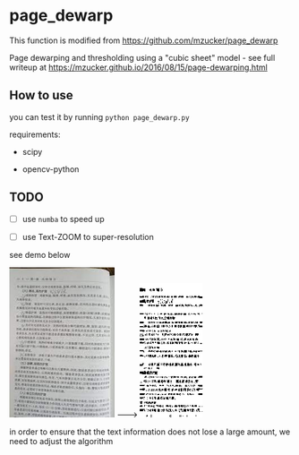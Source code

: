 # page_dewarp

This function is modified from https://github.com/mzucker/page_dewarp

Page dewarping and thresholding using a "cubic sheet" model - see full writeup at https://mzucker.github.io/2016/08/15/page-dewarping.html

## How to use

you can test it by running `python page_dewarp.py`

requirements:

- scipy

- opencv-python

## TODO

- [ ] use `numba` to speed up

- [ ] use Text-ZOOM to super-resolution

see demo below 

![before](demo.jpg)  --->  ![after](dewarp_thresh.png)

in order to ensure that the text information does not lose a large amount, we need to adjust the algorithm
